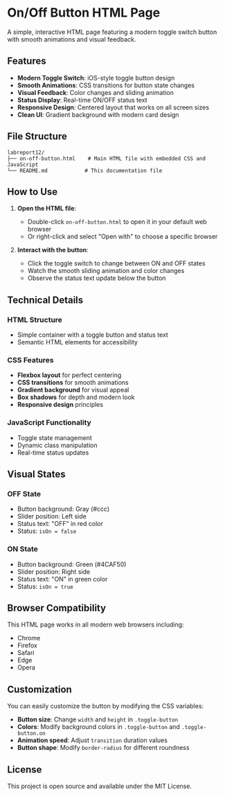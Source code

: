 # On/Off Button HTML Page

A simple, interactive HTML page featuring a modern toggle switch button with smooth animations and visual feedback.

## Features

- **Modern Toggle Switch**: iOS-style toggle button design
- **Smooth Animations**: CSS transitions for button state changes
- **Visual Feedback**: Color changes and sliding animation
- **Status Display**: Real-time ON/OFF status text
- **Responsive Design**: Centered layout that works on all screen sizes
- **Clean UI**: Gradient background with modern card design

## File Structure

```
labreport12/
├── on-off-button.html    # Main HTML file with embedded CSS and JavaScript
└── README.md            # This documentation file
```

## How to Use

1. **Open the HTML file**:
   - Double-click `on-off-button.html` to open it in your default web browser
   - Or right-click and select "Open with" to choose a specific browser

2. **Interact with the button**:
   - Click the toggle switch to change between ON and OFF states
   - Watch the smooth sliding animation and color changes
   - Observe the status text update below the button

## Technical Details

### HTML Structure
- Simple container with a toggle button and status text
- Semantic HTML elements for accessibility

### CSS Features
- **Flexbox layout** for perfect centering
- **CSS transitions** for smooth animations
- **Gradient background** for visual appeal
- **Box shadows** for depth and modern look
- **Responsive design** principles

### JavaScript Functionality
- Toggle state management
- Dynamic class manipulation
- Real-time status updates

## Visual States

### OFF State
- Button background: Gray (#ccc)
- Slider position: Left side
- Status text: "OFF" in red color
- Status: `isOn = false`

### ON State
- Button background: Green (#4CAF50)
- Slider position: Right side
- Status text: "ON" in green color
- Status: `isOn = true`

## Browser Compatibility

This HTML page works in all modern web browsers including:
- Chrome
- Firefox
- Safari
- Edge
- Opera

## Customization

You can easily customize the button by modifying the CSS variables:

- **Button size**: Change `width` and `height` in `.toggle-button`
- **Colors**: Modify background colors in `.toggle-button` and `.toggle-button.on`
- **Animation speed**: Adjust `transition` duration values
- **Button shape**: Modify `border-radius` for different roundness

## License

This project is open source and available under the MIT License.